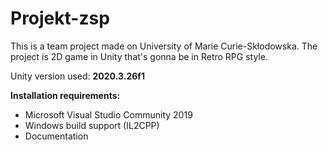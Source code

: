 # Projekt-zsp

This is a team project made on University of Marie Curie-Skłodowska. The project is 2D game in Unity that's gonna be in Retro RPG style.



Unity version used: **2020.3.26f1**

**Installation requirements:**
- Microsoft Visual Studio Community 2019
- Windows build support (IL2CPP)
- Documentation
